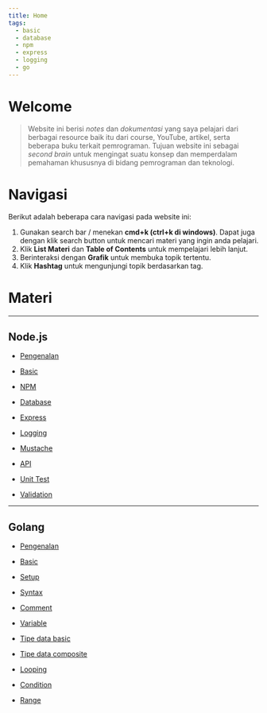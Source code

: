 ```yaml
---
title: Home
tags:
  - basic
  - database
  - npm
  - express
  - logging
  - go
---
```


# Welcome

> Website ini berisi _notes_ dan _dokumentasi_ yang saya pelajari dari berbagai resource baik itu dari course, YouTube, artikel, serta beberapa buku terkait pemrograman. Tujuan website ini sebagai _second brain_ untuk mengingat suatu konsep dan memperdalam pemahaman khususnya di bidang pemrograman dan teknologi.

# Navigasi

Berikut adalah beberapa cara navigasi pada website ini:

1. Gunakan search bar / menekan **cmd+k (ctrl+k di windows)**. Dapat juga dengan klik search button untuk mencari materi yang ingin anda pelajari.
2. Klik **List Materi** dan **Table of Contents** untuk mempelajari lebih lanjut.
3. Berinteraksi dengan **Grafik** untuk membuka topik tertentu.
4. Klik **Hashtag** untuk mengunjungi topik berdasarkan tag.

# Materi

---

## Node.js

- [Pengenalan](/backend/nodejs/index.md)

- [Basic](/backend/nodejs/index.md#basic)

- [NPM](/backend/nodejs/index.md#npm)

- [Database](/backend/nodejs/index.md#database)

- [Express](/backend/nodejs/index.md#express)

- [Logging](/backend/nodejs/index.md#logging)

- [Mustache](/backend/nodejs/index.md#mustache)

- [API](/backend/nodejs/index.md#restful-api)

- [Unit Test](/backend/nodejs/index.md#unit-test)

- [Validation](/backend/nodejs/index.md#validation)

---

## Golang

- [Pengenalan](/backend/go/index#basic)

- [Basic](/backend/go/basic/intro)

- [Setup](/backend/go/basic/setup)

- [Syntax](/backend/go/basic/syntax)

- [Comment](/backend/go/basic/comment)

- [Variable](/backend/go/basic/variable)

- [Tipe data basic](/backend/go/basic/datatypebasic)

- [Tipe data composite](/backend/go/basic/datatypecomposite)

- [Looping](/backend/go/basic/looping)

- [Condition](/backend/go/basic/condition)

- [Range](/backend/go/basic/range)
